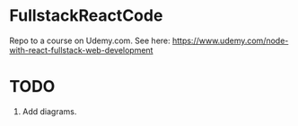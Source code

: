 # FullstackReactCode

Repo to a course on Udemy.com. See here: https://www.udemy.com/node-with-react-fullstack-web-development

# TODO

1) Add diagrams.